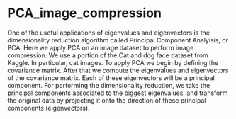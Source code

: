 # PCA_image_compression
One of the useful applications of eigenvalues and eigenvectors is the dimensionality reduction algorithm called Principal Component Analyisis, or PCA.
Here we apply PCA on an image dataset to perform image compression.
We use a  portion of the Cat and dog face dataset from Kaggle. In particular, cat images.
To apply PCA we  begin by defining the covariance matrix. After that we compute the eigenvalues and eigenvectors of the covariance matrix. Each of these eigenvectors will be a principal component. For performing the dimensionality reduction, we take the 
principal components associated to the biggest eigenvalues, and transform the original data by projecting it onto the direction of these principal components (eigenvectors).
